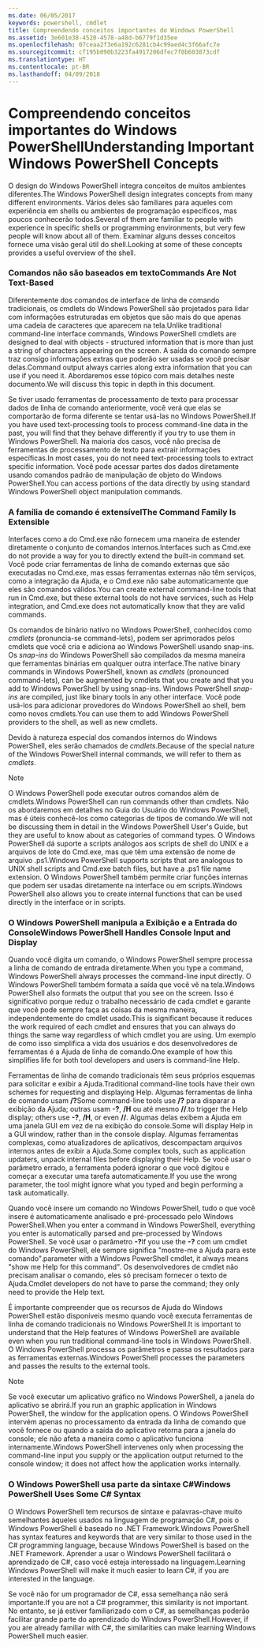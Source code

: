 ```yaml
---
ms.date: 06/05/2017
keywords: powershell, cmdlet
title: Compreendendo conceitos importantes do Windows PowerShell
ms.assetid: 3e601e38-4520-4578-a48d-b6779f1d35ee
ms.openlocfilehash: 07ceaa2f3e6a192c6281cb4c99aed4c3f66afc7e
ms.sourcegitcommit: cf195b090b3223fa4917206dfec7f0b603873cdf
ms.translationtype: HT
ms.contentlocale: pt-BR
ms.lasthandoff: 04/09/2018
---
```

# <a name="understanding-important-windows-powershell-concepts"></a><span data-ttu-id="6e2cf-103">Compreendendo conceitos importantes do Windows PowerShell</span><span class="sxs-lookup"><span data-stu-id="6e2cf-103">Understanding Important Windows PowerShell Concepts</span></span>
<span data-ttu-id="6e2cf-104">O design do Windows PowerShell integra conceitos de muitos ambientes diferentes.</span><span class="sxs-lookup"><span data-stu-id="6e2cf-104">The Windows PowerShell design integrates concepts from many different environments.</span></span> <span data-ttu-id="6e2cf-105">Vários deles são familiares para aqueles com experiência em shells ou ambientes de programação específicos, mas poucos conhecerão todos.</span><span class="sxs-lookup"><span data-stu-id="6e2cf-105">Several of them are familiar to people with experience in specific shells or programming environments, but very few people will know about all of them.</span></span> <span data-ttu-id="6e2cf-106">Examinar alguns desses conceitos fornece uma visão geral útil do shell.</span><span class="sxs-lookup"><span data-stu-id="6e2cf-106">Looking at some of these concepts provides a useful overview of the shell.</span></span>

### <a name="commands-are-not-text-based"></a><span data-ttu-id="6e2cf-107">Comandos não são baseados em texto</span><span class="sxs-lookup"><span data-stu-id="6e2cf-107">Commands Are Not Text-Based</span></span>
<span data-ttu-id="6e2cf-108">Diferentemente dos comandos de interface de linha de comando tradicionais, os cmdlets do Windows PowerShell são projetados para lidar com informações estruturadas em objetos que são mais do que apenas uma cadeia de caracteres que aparecem na tela.</span><span class="sxs-lookup"><span data-stu-id="6e2cf-108">Unlike traditional command-line interface commands, Windows PowerShell cmdlets are designed to deal with objects - structured information that is more than just a string of characters appearing on the screen.</span></span> <span data-ttu-id="6e2cf-109">A saída do comando sempre traz consigo informações extras que poderão ser usadas se você precisar delas.</span><span class="sxs-lookup"><span data-stu-id="6e2cf-109">Command output always carries along extra information that you can use if you need it.</span></span> <span data-ttu-id="6e2cf-110">Abordaremos esse tópico com mais detalhes neste documento.</span><span class="sxs-lookup"><span data-stu-id="6e2cf-110">We will discuss this topic in depth in this document.</span></span>

<span data-ttu-id="6e2cf-111">Se tiver usado ferramentas de processamento de texto para processar dados de linha de comando anteriormente, você verá que elas se comportarão de forma diferente se tentar usá-las no Windows PowerShell.</span><span class="sxs-lookup"><span data-stu-id="6e2cf-111">If you have used text-processing tools to process command-line data in the past, you will find that they behave differently if you try to use them in Windows PowerShell.</span></span> <span data-ttu-id="6e2cf-112">Na maioria dos casos, você não precisa de ferramentas de processamento de texto para extrair informações específicas.</span><span class="sxs-lookup"><span data-stu-id="6e2cf-112">In most cases, you do not need text-processing tools to extract specific information.</span></span> <span data-ttu-id="6e2cf-113">Você pode acessar partes dos dados diretamente usando comandos padrão de manipulação de objeto do Windows PowerShell.</span><span class="sxs-lookup"><span data-stu-id="6e2cf-113">You can access portions of the data directly by using standard Windows PowerShell object manipulation commands.</span></span>

### <a name="the-command-family-is-extensible"></a><span data-ttu-id="6e2cf-114">A família de comando é extensível</span><span class="sxs-lookup"><span data-stu-id="6e2cf-114">The Command Family Is Extensible</span></span>
<span data-ttu-id="6e2cf-115">Interfaces como a do Cmd.exe não fornecem uma maneira de estender diretamente o conjunto de comandos internos.</span><span class="sxs-lookup"><span data-stu-id="6e2cf-115">Interfaces such as Cmd.exe do not provide a way for you to directly extend the built-in command set.</span></span> <span data-ttu-id="6e2cf-116">Você pode criar ferramentas de linha de comando externas que são executadas no Cmd.exe, mas essas ferramentas externas não têm serviços, como a integração da Ajuda, e o Cmd.exe não sabe automaticamente que eles são comandos válidos.</span><span class="sxs-lookup"><span data-stu-id="6e2cf-116">You can create external command-line tools that run in Cmd.exe, but these external tools do not have services, such as Help integration, and Cmd.exe does not automatically know that they are valid commands.</span></span>

<span data-ttu-id="6e2cf-117">Os comandos de binário nativo no Windows PowerShell, conhecidos como *cmdlets* (pronuncia-se command-lets), podem ser aprimorados pelos cmdlets que você cria e adiciona ao Windows PowerShell usando snap-ins. Os *snap-ins* do Windows PowerShell são compilados da mesma maneira que ferramentas binárias em qualquer outra interface.</span><span class="sxs-lookup"><span data-stu-id="6e2cf-117">The native binary commands in Windows PowerShell, known as *cmdlets* (pronounced command-lets), can be augmented by cmdlets that you create and that you add to Windows PowerShell by using snap-ins. Windows PowerShell *snap-ins* are compiled, just like binary tools in any other interface.</span></span> <span data-ttu-id="6e2cf-118">Você pode usá-los para adicionar provedores do Windows PowerShell ao shell, bem como novos cmdlets.</span><span class="sxs-lookup"><span data-stu-id="6e2cf-118">You can use them to add Windows PowerShell providers to the shell, as well as new cmdlets.</span></span>

<span data-ttu-id="6e2cf-119">Devido à natureza especial dos comandos internos do Windows PowerShell, eles serão chamados de *cmdlets*.</span><span class="sxs-lookup"><span data-stu-id="6e2cf-119">Because of the special nature of the Windows PowerShell internal commands, we will refer to them as *cmdlets*.</span></span>

> [!NOTE]
> <span data-ttu-id="6e2cf-120">O Windows PowerShell pode executar outros comandos além de cmdlets.</span><span class="sxs-lookup"><span data-stu-id="6e2cf-120">Windows PowerShell can run commands other than cmdlets.</span></span> <span data-ttu-id="6e2cf-121">Não os abordaremos em detalhes no Guia do Usuário do Windows PowerShell, mas é úteis conhecê-los como categorias de tipos de comando.</span><span class="sxs-lookup"><span data-stu-id="6e2cf-121">We will not be discussing them in detail in the Windows PowerShell User's Guide, but they are useful to know about as categories of command types.</span></span> <span data-ttu-id="6e2cf-122">O Windows PowerShell dá suporte a scripts análogos aos scripts de shell do UNIX e a arquivos de lote do Cmd.exe, mas que têm uma extensão de nome de arquivo .ps1.</span><span class="sxs-lookup"><span data-stu-id="6e2cf-122">Windows PowerShell supports scripts that are analogous to UNIX shell scripts and Cmd.exe batch files, but have a .ps1 file name extension.</span></span> <span data-ttu-id="6e2cf-123">O Windows PowerShell também permite criar funções internas que podem ser usadas diretamente na interface ou em scripts.</span><span class="sxs-lookup"><span data-stu-id="6e2cf-123">Windows PowerShell also allows you to create internal functions that can be used directly in the interface or in scripts.</span></span>

### <a name="windows-powershell-handles-console-input-and-display"></a><span data-ttu-id="6e2cf-124">O Windows PowerShell manipula a Exibição e a Entrada do Console</span><span class="sxs-lookup"><span data-stu-id="6e2cf-124">Windows PowerShell Handles Console Input and Display</span></span>
<span data-ttu-id="6e2cf-125">Quando você digita um comando, o Windows PowerShell sempre processa a linha de comando de entrada diretamente.</span><span class="sxs-lookup"><span data-stu-id="6e2cf-125">When you type a command, Windows PowerShell always processes the command-line input directly.</span></span> <span data-ttu-id="6e2cf-126">O Windows PowerShell também formata a saída que você vê na tela.</span><span class="sxs-lookup"><span data-stu-id="6e2cf-126">Windows PowerShell also formats the output that you see on the screen.</span></span> <span data-ttu-id="6e2cf-127">Isso é significativo porque reduz o trabalho necessário de cada cmdlet e garante que você pode sempre faça as coisas da mesma maneira, independentemente do cmdlet usado.</span><span class="sxs-lookup"><span data-stu-id="6e2cf-127">This is significant because it reduces the work required of each cmdlet and ensures that you can always do things the same way regardless of which cmdlet you are using.</span></span> <span data-ttu-id="6e2cf-128">Um exemplo de como isso simplifica a vida dos usuários e dos desenvolvedores de ferramentas é a Ajuda de linha de comando.</span><span class="sxs-lookup"><span data-stu-id="6e2cf-128">One example of how this simplifies life for both tool developers and users is command-line Help.</span></span>

<span data-ttu-id="6e2cf-129">Ferramentas de linha de comando tradicionais têm seus próprios esquemas para solicitar e exibir a Ajuda.</span><span class="sxs-lookup"><span data-stu-id="6e2cf-129">Traditional command-line tools have their own schemes for requesting and displaying Help.</span></span> <span data-ttu-id="6e2cf-130">Algumas ferramentas de linha de comando usam **/?**</span><span class="sxs-lookup"><span data-stu-id="6e2cf-130">Some command-line tools use **/?**</span></span> <span data-ttu-id="6e2cf-131">para disparar a exibição da Ajuda; outras usam **-?**, **/H** ou até mesmo **//**.</span><span class="sxs-lookup"><span data-stu-id="6e2cf-131">to trigger the Help display; others use **-?**, **/H**, or even **//**.</span></span> <span data-ttu-id="6e2cf-132">Algumas delas exibem a Ajuda em uma janela GUI em vez de na exibição do console.</span><span class="sxs-lookup"><span data-stu-id="6e2cf-132">Some will display Help in a GUI window, rather than in the console display.</span></span> <span data-ttu-id="6e2cf-133">Algumas ferramentas complexas, como atualizadores de aplicativos, descompactam arquivos internos antes de exibir a Ajuda.</span><span class="sxs-lookup"><span data-stu-id="6e2cf-133">Some complex tools, such as application updaters, unpack internal files before displaying their Help.</span></span> <span data-ttu-id="6e2cf-134">Se você usar o parâmetro errado, a ferramenta poderá ignorar o que você digitou e começar a executar uma tarefa automaticamente.</span><span class="sxs-lookup"><span data-stu-id="6e2cf-134">If you use the wrong parameter, the tool might ignore what you typed and begin performing a task automatically.</span></span>

<span data-ttu-id="6e2cf-135">Quando você insere um comando no Windows PowerShell, tudo o que você insere é automaticamente analisado e pré-processado pelo Windows PowerShell.</span><span class="sxs-lookup"><span data-stu-id="6e2cf-135">When you enter a command in Windows PowerShell, everything you enter is automatically parsed and pre-processed by Windows PowerShell.</span></span> <span data-ttu-id="6e2cf-136">Se você usar o parâmetro **-?**</span><span class="sxs-lookup"><span data-stu-id="6e2cf-136">If you use the **-?**</span></span> <span data-ttu-id="6e2cf-137">com um cmdlet do Windows PowerShell, ele sempre significa "mostre-me a Ajuda para este comando".</span><span class="sxs-lookup"><span data-stu-id="6e2cf-137">parameter with a Windows PowerShell cmdlet, it always means "show me Help for this command".</span></span> <span data-ttu-id="6e2cf-138">Os desenvolvedores de cmdlet não precisam analisar o comando, eles só precisam fornecer o texto de Ajuda.</span><span class="sxs-lookup"><span data-stu-id="6e2cf-138">Cmdlet developers do not have to parse the command; they only need to provide the Help text.</span></span>

<span data-ttu-id="6e2cf-139">É importante compreender que os recursos de Ajuda do Windows PowerShell estão disponíveis mesmo quando você executa ferramentas de linha de comando tradicionais no Windows PowerShell.</span><span class="sxs-lookup"><span data-stu-id="6e2cf-139">It is important to understand that the Help features of Windows PowerShell are available even when you run traditional command-line tools in Windows PowerShell.</span></span> <span data-ttu-id="6e2cf-140">O Windows PowerShell processa os parâmetros e passa os resultados para as ferramentas externas.</span><span class="sxs-lookup"><span data-stu-id="6e2cf-140">Windows PowerShell processes the parameters and passes the results to the external tools.</span></span>

> [!NOTE]
> <span data-ttu-id="6e2cf-141">Se você executar um aplicativo gráfico no Windows PowerShell, a janela do aplicativo se abrirá.</span><span class="sxs-lookup"><span data-stu-id="6e2cf-141">If you run an graphic application in Windows PowerShell, the window for the application opens.</span></span> <span data-ttu-id="6e2cf-142">O Windows PowerShell intervém apenas no processamento da entrada da linha de comando que você fornece ou quando a saída do aplicativo retorna para a janela do console; ele não afeta a maneira como o aplicativo funciona internamente.</span><span class="sxs-lookup"><span data-stu-id="6e2cf-142">Windows PowerShell intervenes only when processing the command-line input you supply or the application output returned to the console window; it does not affect how the application works internally.</span></span>

### <a name="windows-powershell-uses-some-c-syntax"></a><span data-ttu-id="6e2cf-143">O Windows PowerShell usa parte da sintaxe C#</span><span class="sxs-lookup"><span data-stu-id="6e2cf-143">Windows PowerShell Uses Some C# Syntax</span></span>
<span data-ttu-id="6e2cf-144">O Windows PowerShell tem recursos de sintaxe e palavras-chave muito semelhantes àqueles usados na linguagem de programação C#, pois o Windows PowerShell é baseado no .NET Framework.</span><span class="sxs-lookup"><span data-stu-id="6e2cf-144">Windows PowerShell has syntax features and keywords that are very similar to those used in the C# programming language, because Windows PowerShell is based on the .NET Framework.</span></span> <span data-ttu-id="6e2cf-145">Aprender a usar o Windows PowerShell facilitará o aprendizado de C#, caso você esteja interessado na linguagem.</span><span class="sxs-lookup"><span data-stu-id="6e2cf-145">Learning Windows PowerShell will make it much easier to learn C#, if you are interested in the language.</span></span>

<span data-ttu-id="6e2cf-146">Se você não for um programador de C#, essa semelhança não será importante.</span><span class="sxs-lookup"><span data-stu-id="6e2cf-146">If you are not a C# programmer, this similarity is not important.</span></span> <span data-ttu-id="6e2cf-147">No entanto, se já estiver familiarizado com o C#, as semelhanças poderão facilitar grande parte do aprendizado do Windows PowerShell.</span><span class="sxs-lookup"><span data-stu-id="6e2cf-147">However, if you are already familiar with C#, the similarities can make learning Windows PowerShell much easier.</span></span>